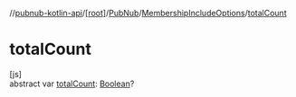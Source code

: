 //[pubnub-kotlin-api](../../../../index.md)/[[root]](../../index.md)/[PubNub](../index.md)/[MembershipIncludeOptions](index.md)/[totalCount](total-count.md)

# totalCount

[js]\
abstract var [totalCount](total-count.md): [Boolean](https://kotlinlang.org/api/core/kotlin-stdlib/kotlin/-boolean/index.html)?
